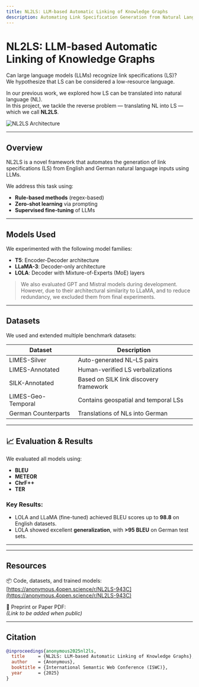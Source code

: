 ```yaml
---
title: NL2LS: LLM-based Automatic Linking of Knowledge Graphs
description: Automating Link Specification Generation from Natural Language using Large Language Models
---
```


# NL2LS: LLM-based Automatic Linking of Knowledge Graphs

Can large language models (LLMs) recognize link specifications (LS)?  
We hypothesize that LS can be considered a low-resource language.

In our previous work, we explored how LS can be translated into natural language (NL).  
In this project, we tackle the reverse problem — translating NL into LS — which we call **NL2LS**.

![NL2LS Architecture](https://app.diagrams.net/#G18d4ubV42lJgnNfT8wJCLt9qFPDqXCTfb#%7B%22pageId%22%3A%22QYKDqmzVO7LFD6cx5lpD%22%7D)

---

## Overview

NL2LS is a novel framework that automates the generation of link specifications (LS) from English and German natural language inputs using LLMs.

We address this task using:
-  **Rule-based methods** (regex-based)
-  **Zero-shot learning** via prompting
-  **Supervised fine-tuning** of LLMs

---

## Models Used

We experimented with the following model families:
- **T5**: Encoder-Decoder architecture  
- **LLaMA-3**: Decoder-only architecture  
- **LOLA**: Decoder with Mixture-of-Experts (MoE) layers  

> We also evaluated GPT and Mistral models during development.  
> However, due to their architectural similarity to LLaMA, and to reduce redundancy, we excluded them from final experiments.

---

## Datasets

We used and extended multiple benchmark datasets:

| Dataset                  | Description                                      |
|--------------------------|--------------------------------------------------|
| LIMES-Silver             | Auto-generated NL–LS pairs                       |
| LIMES-Annotated          | Human-verified LS verbalizations                |
| SILK-Annotated           | Based on SILK link discovery framework          |
| LIMES-Geo-Temporal       | Contains geospatial and temporal LSs            |
| German Counterparts      | Translations of NLs into German                 |

---

## 📈 Evaluation & Results

We evaluated all models using:
- **BLEU**
- **METEOR**
- **ChrF++**
- **TER**

### Key Results:
- LOLA and LLaMA (fine-tuned) achieved BLEU scores up to **98.8** on English datasets.
- LOLA showed excellent **generalization**, with **>95 BLEU** on German test sets.

---


---

## Resources

📦 Code, datasets, and trained models:  
[https://anonymous.4open.science/r/NL2LS-943C](https://anonymous.4open.science/r/NL2LS-943C)

📄 Preprint or Paper PDF:  
_(Link to be added when public)_

---

## Citation

```bibtex
@inproceedings{anonymous2025nl2ls,
  title     = {NL2LS: LLM-based Automatic Linking of Knowledge Graphs},
  author    = {Anonymous},
  booktitle = {International Semantic Web Conference (ISWC)},
  year      = {2025}
}


